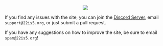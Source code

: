 <p align="center">
<img src="https://cdn.22is5.org/img/brand/22is5_header.gif">
</p>

If you find any issues with the site, you can join the [Discord Server](https://discord.com/invite/F9RPnNjXc5), email `support@22is5.org`, or just submit a pull request.

If you have any suggestions on how to improve the site, be sure to email `spam@22is5.org`!
